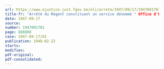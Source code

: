 ```yaml
---
url: https://www.ejustice.just.fgov.be/eli/arrete/1947/09/17/1947091701/justel
title-fr: "Arrêté du Régent constituant un service dénommé " Office d'Epuration des Eaux usées ", et instituant auprès de ce service un comité interministériel"
date: 1947-09-17
source:
number: 1947091701
page: 888888
case: 1947-09-17/01
publication: 1948-02-22
starts:
modifies:
pdf-original:
pdf-consolidated:
---
```



